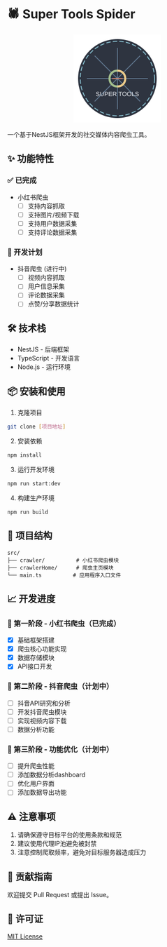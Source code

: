 # 🕷️ Super Tools Spider

<p align="center">
  <img src="logo.svg" alt="Super Tools Spider Logo" width="200" height="200">
</p>

一个基于NestJS框架开发的社交媒体内容爬虫工具。

## ✨ 功能特性

### ✅ 已完成
- 小红书爬虫
  - [ ] 支持内容抓取
  - [ ] 支持图片/视频下载
  - [ ] 支持用户数据采集
  - [ ] 支持评论数据采集

### 🚀 开发计划
- 抖音爬虫 (进行中)
  - [ ] 视频内容抓取
  - [ ] 用户信息采集
  - [ ] 评论数据采集
  - [ ] 点赞/分享数据统计

## 🛠️ 技术栈

- NestJS - 后端框架
- TypeScript - 开发语言
- Node.js - 运行环境

## 📦 安装和使用

1. 克隆项目
```bash
git clone [项目地址]
```

2. 安装依赖
```bash
npm install
```

3. 运行开发环境
```bash
npm run start:dev
```

4. 构建生产环境
```bash
npm run build
```

## 📁 项目结构

```
src/
├── crawler/          # 小红书爬虫模块
├── crawlerHome/      # 爬虫主页模块
└── main.ts          # 应用程序入口文件
```

## 📈 开发进度

### 🎯 第一阶段 - 小红书爬虫（已完成）
- [x] 基础框架搭建
- [x] 爬虫核心功能实现
- [x] 数据存储模块
- [x] API接口开发

### 🔄 第二阶段 - 抖音爬虫（计划中）
- [ ] 抖音API研究和分析
- [ ] 开发抖音爬虫模块
- [ ] 实现视频内容下载
- [ ] 数据分析功能

### 🔨 第三阶段 - 功能优化（计划中）
- [ ] 提升爬虫性能
- [ ] 添加数据分析dashboard
- [ ] 优化用户界面
- [ ] 添加数据导出功能

## ⚠️ 注意事项

1. 请确保遵守目标平台的使用条款和规范
2. 建议使用代理IP池避免被封禁
3. 注意控制爬取频率，避免对目标服务器造成压力

## 🤝 贡献指南

欢迎提交 Pull Request 或提出 Issue。

## 📄 许可证

[MIT License](LICENSE) 